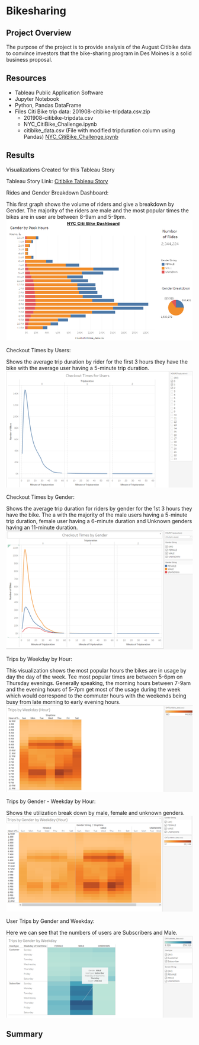 # Bikesharing

## Project Overview
The purpose of the project is to provide analysis of the August Citibike data to convince investors that the bike-sharing program in Des Moines is a solid business proposal.

## Resources
 * Tableau Public Application Software
 * Jupyter Notebook
 * Python, Pandas DataFrame
 * Files Citi Bike trip data: 201908-citibike-tripdata.csv.zip
	* 201908-citibike-tripdata.csv
	* NYC_CitiBike_Challenge.ipynb
	* citibike_data.csv (File with modified tripduration column using Pandas)
	  [NYC_CitiBike_Challenge.ipynb](https://github.com/timbialek/Bikesharing/blob/main/NYC_CitiBike_Challenge.ipynb)


## Results

Visualizations Created for this Tableau Story

Tableau Story Link: [Citibike Tableau Story](https://public.tableau.com/app/profile/timothy.bialek/viz/NYCBikeChallenge_16513578165240/CitibikeStory?publish=yes)

Rides and Gender Breakdown Dashboard:

This first graph shows the volume of riders and give a breakdown by Gender.  The majority of the riders are male and the most popular times the bikes are in user are between 8-9am and 5-9pm.
![](https://github.com/timbialek/Bikesharing/blob/main/Images/Dashboard.PNG)

Checkout Times by Users:

Shows the average trip duration by rider for the first 3 hours they have the bike with the average user having a 5-minute trip duration.
![](https://github.com/timbialek/Bikesharing/blob/main/Images/1-Checkout%20Times%20for%20Users.PNG)

Checkout Times by Gender:

Shows the average trip duration for riders by gender for the 1st 3 hours they have the bike.  The a with the majority of the male users having a 5-minute trip duration, female user having a 6-minute duration and Unknown genders having an 11-minute duration.
![](https://github.com/timbialek/Bikesharing/blob/main/Images/2-Checkout%20Times%20by%20Gender.PNG)

Trips by Weekday by Hour:

This visualization shows the most popular hours the bikes are in usage by day the day of the week.  Tee most popular times are between 5-6pm on Thursday evenings.  Generally speaking, the morning hours between 7-9am and the evening hours of 5-7pm get most of the usage during the week which would correspond to the commuter hours with the weekends being busy from late morning to early evening hours.
![](https://github.com/timbialek/Bikesharing/blob/main/Images/3-Trips%20by%20Weekday%20per%20Hour.PNG)

Trips by Gender - Weekday by Hour:

Shows the utilization break down by male, female and unknown genders.
![](https://github.com/timbialek/Bikesharing/blob/main/Images/4-Trips%20by%20Gender%20(Weekday%20per%20Hour).PNG)

User Trips by Gender and Weekday:

Here we can see that the numbers of users are Subscribers and Male. 
![](https://github.com/timbialek/Bikesharing/blob/main/Images/5-User%20Trips%20by%20Gender%20by%20Weekday.PNG)


## Summary
